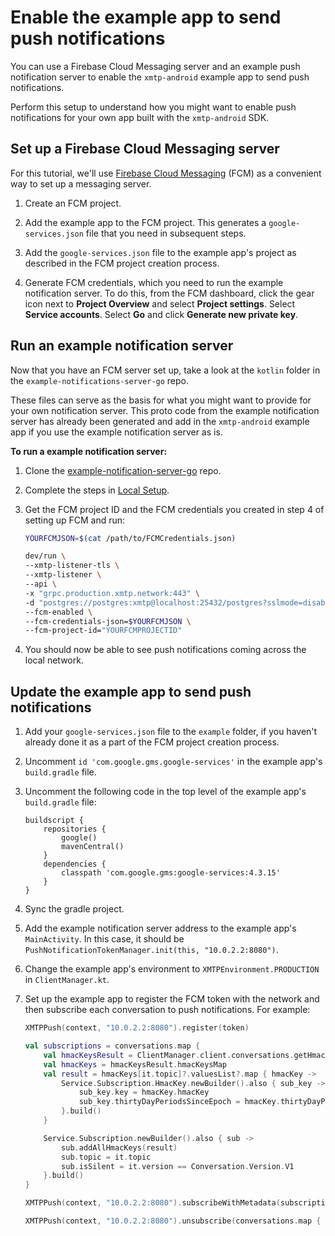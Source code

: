 # Enable the example app to send push notifications

You can use a Firebase Cloud Messaging server and an example push notification server to enable the `xmtp-android` example app to send push notifications.

Perform this setup to understand how you might want to enable push notifications for your own app built with the `xmtp-android` SDK.

## Set up a Firebase Cloud Messaging server

For this tutorial, we'll use [Firebase Cloud Messaging](https://console.firebase.google.com/) (FCM) as a convenient way to set up a messaging server.

1. Create an FCM project.

2. Add the example app to the FCM project. This generates a `google-services.json` file that you need in subsequent steps.

3. Add the `google-services.json` file to the example app's project as described in the FCM project creation process.

4. Generate FCM credentials, which you need to run the example notification server. To do this, from the FCM dashboard, click the gear icon next to **Project Overview** and select **Project settings**. Select **Service accounts**. Select **Go** and click **Generate new private key**. 

## Run an example notification server

Now that you have an FCM server set up, take a look at the `kotlin` folder in the `example-notifications-server-go` repo. 

These files can serve as the basis for what you might want to provide for your own notification server. This proto code from the example notification server has already been generated and add in the `xmtp-android` example app if you use the example notification server as is.

**To run a example notification server:**

1. Clone the [example-notification-server-go](https://github.com/xmtp/example-notification-server-go) repo.

2. Complete the steps in [Local Setup](https://github.com/xmtp/example-notification-server-go/blob/np/export-kotlin-proto-code/README.md#local-setup).

3. Get the FCM project ID and the FCM credentials you created in step 4 of setting up FCM and run:

   ```bash
   YOURFCMJSON=$(cat /path/to/FCMCredentials.json)
   ```

    ```bash
    dev/run \                                                                     
    --xmtp-listener-tls \
    --xmtp-listener \
    --api \
    -x "grpc.production.xmtp.network:443" \
    -d "postgres://postgres:xmtp@localhost:25432/postgres?sslmode=disable" \
    --fcm-enabled \
    --fcm-credentials-json=$YOURFCMJSON \
    --fcm-project-id="YOURFCMPROJECTID"
    ```

4. You should now be able to see push notifications coming across the local network.

## Update the example app to send push notifications

1. Add your `google-services.json` file to the `example` folder, if you haven't already done it as a part of the FCM project creation process.

2. Uncomment `id 'com.google.gms.google-services'` in the example app's `build.gradle` file.

3. Uncomment the following code in the top level of the example app's `build.gradle` file:

    ```
    buildscript {
        repositories {
            google()
            mavenCentral()
        }
        dependencies {
            classpath 'com.google.gms:google-services:4.3.15'
        }
    }
    ```

4. Sync the gradle project.

5. Add the example notification server address to the example app's `MainActivity`. In this case, it should be `PushNotificationTokenManager.init(this, "10.0.2.2:8080")`.

6. Change the example app's environment to `XMTPEnvironment.PRODUCTION` in `ClientManager.kt`.

7. Set up the example app to register the FCM token with the network and then subscribe each conversation to push notifications. For example:

    ```kotlin
    XMTPPush(context, "10.0.2.2:8080").register(token)
    ```

    ```kotlin
    val subscriptions = conversations.map {
        val hmacKeysResult = ClientManager.client.conversations.getHmacKeys()
        val hmacKeys = hmacKeysResult.hmacKeysMap
        val result = hmacKeys[it.topic]?.valuesList?.map { hmacKey ->
            Service.Subscription.HmacKey.newBuilder().also { sub_key ->
                sub_key.key = hmacKey.hmacKey
                sub_key.thirtyDayPeriodsSinceEpoch = hmacKey.thirtyDayPeriodsSinceEpoch
            }.build()
        }

        Service.Subscription.newBuilder().also { sub ->
            sub.addAllHmacKeys(result)
            sub.topic = it.topic
            sub.isSilent = it.version == Conversation.Version.V1
        }.build()
    }

    XMTPPush(context, "10.0.2.2:8080").subscribeWithMetadata(subscriptions)
    ```

    ```kotlin
    XMTPPush(context, "10.0.2.2:8080").unsubscribe(conversations.map { it.topic })
    ```
